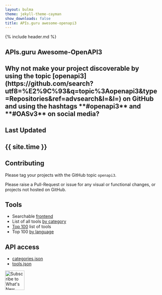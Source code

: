 ```yaml
---
layout: bulma
theme: jekyll-theme-cayman
show_downloads: false
title: APIs.guru awesome-openapi3
---
```

<link rel="icon" type="image/png" sizes="32x32" href="https://apis.guru/assets/images/favicons/icon-32x32.png">
<link rel="icon" type="image/png" sizes="96x96" href="https://apis.guru/assets/images/favicons/icon-96x96.png">
<link rel="icon" type="image/png" sizes="16x16" href="https://apis.guru/assets/images/favicons/icon-16x16.png">
<!--<link rel="shortcut icon" type="image/png" href="https://apis.guru/favicon.ico">-->

{% include header.md %}

<section class="hero">
  <div class="hero-body">
    <div class="container">
      <h1 class="title">
        APIs.guru Awesome-OpenAPI3
      </h1>
      <h2 class="subtitle">
Why not make your project discoverable by using the topic [openapi3](https://github.com/search?utf8=%E2%9C%93&q=topic%3Aopenapi3&type=Repositories&ref=advsearch&l=&l=) on GitHub and using the hashtags **#openapi3** and **#OASv3** on social media?
      </h2>
    </div>
  </div>
</section>

  <section class="section">
    <div class="container">
      <h1 class="title">Last Updated</h1>
      <h2 class="subtitle">
        {{ site.time }}
      </h2>
    </div>
  </section>

## Contributing

Please tag your projects with the GitHub topic `openapi3`.

Please raise a Pull-Request or issue for any visual or functional changes, or projects not hosted on GitHub.

## Tools

* Searchable [frontend](./index.html)
* List of all tools [by category](./category.html)
* [Top 100](./top100.html) list of tools
* Top 100 [by language](./language.html)

## API access

* [categories.json](/api/categories.json)
* [tools.json](/api/tools.json)

<a href="https://apis.guru/awesome-openapi3/rss/feed.xml"><img border="0" alt="Subscribe to What's New" src="https://i.imgur.com/fZIDSoj.png" width="64" height="64">

